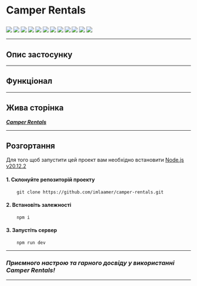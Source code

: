 # <p>Camper Rentals</p>

<p>
    <a href="https://developer.mozilla.org/en-US/docs/Web/JavaScript"><img src="https://img.shields.io/badge/JavaScript-red" /></a>
    <a href="https://react.dev/"><img src="https://img.shields.io/badge/React-yellow"  /></a>
    <a href="https://redux.js.org/"><img src="https://img.shields.io/badge/Redux-gray"  /></a>
    <a href="https://redux-toolkit.js.org/"><img src="https://img.shields.io/badge/reduxToolkit-red" /></a>
    <a href="https://redux.js.org/usage/writing-logic-thunks"><img src="https://img.shields.io/badge/ReduxThunk-yellow"  /></a>
    <a href="https://axios-http.com/docs/intro"><img src="https://img.shields.io/badge/Axios-gray" /></a>
    <a href="https://www.npmjs.com/package/yup"><img src="https://img.shields.io/badge/Yup-red"  /></a>
    <a href="https://formik.org/docs/overview"><img src="https://img.shields.io/badge/formik-yellow"  /></a>
    <a href="https://www.npmjs.com/package/redux-persist"><img src="https://img.shields.io/badge/reduxPersist-gray" /></a>
    <a href="https://www.npmjs.com/package/react-red"><img src="https://img.shields.io/badge/reactToastify-yellow"  /></a>
    <a href="https://www.npmjs.com/package/react-spinners"><img src="https://img.shields.io/badge/reactSpinners-red" /></a>
    <a href="https://www.npmjs.com/package/react-icons"><img src="https://img.shields.io/badge/reactIcons-gray"  /></a>
</p>

---

## Опис застосунку

---

## Функціонал

---

## Жива сторінка

**_<a href="https://imlaamer.github.io/camper-rentals/">Camper Rentals</a>_**

---

## Розгортання

Для того щоб запустити цей проект вам необхідно встановити
<a href="https://nodejs.org/en">Node.js v20.12.2</a>

#### 1. Склонуйте репозиторій проекту

```
    git clone https://github.com/imlaamer/camper-rentals.git
```

#### 2. Встановіть залежності

```
    npm i
```

#### 3. Запустіть сервер

```
    npm run dev
```

---

### **_Приємного настрою та гарного досвіду у використанні Camper Rentals!_**

---
